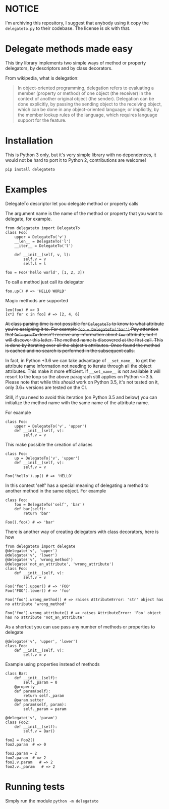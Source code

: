 
# NOTICE
I'm archiving this repository, I suggest that anybody using it copy the `delegateto.py`
to their codebase. The license is ok with that.


# Delegate methods made easy

This tiny library implements two simple ways of method or property delegators, by descriptors
and by class decorators.

From wikipedia, what is delegation:
> In object-oriented programming, delegation refers to evaluating a member
> (property or method) of one object (the receiver) in the context of another
> original object (the sender). Delegation can be done explicitly, by passing
> the sending object to the receiving object, which can be done in any
> object-oriented language; or implicitly, by the member lookup rules of the
> language, which requires language support for the feature.

# Installation

This is Python 3 only, but it's very simple library with no dependences, it would not be hard to port it to Python 2, contributions are welcome!

    pip install delegateto

# Examples

DelegateTo descriptor let you delegate method or property calls

The argument name is the name of the method or property that you want to
delegate, for example.

    from delegateto import DelegateTo
    class Foo:
        upper = DelegateTo('v')
        __len__ = DelegateTo('l')
        __iter__ = DelegateTo('l')

        def __init__(self, v, l):
            self.v = v
            self.l = l

    foo = Foo('hello world', [1, 2, 3])

To call a method just call its delegator

    foo.up() # => 'HELLO WORLD'

Magic methods are supported

    len(foo) # => 3
    [x*2 for x in foo] # => [2, 4, 6]


~~At class parsing time is not possible for `DelegateTo` to know to what
attribute you're assigning it to. For example `foo = DelegateTo('bar')` Pay
attention that `DelegateTo` doesn't receive any information about `foo`
attribute, but it will discover this latter.  The method name is discovered at
the first call. This is done by iterating over all the object's attributes.
Once found the method is cached and no search is performed in the subsequent
calls.~~

In fact, in Python +3.6 we can take advantage of `__set_name__` to get the
attribute name information not needing to iterate through all the object attributes.
This make it more efficient. If `__set_name__` is not available it will resort to
the loop so the above paragraph still applies on Python <=3.5. Please note that
while this *should* work on Python 3.5, it's not tested on it, only 3.6+ versions
are tested on the CI.

Still, if you need to avoid this iteration (on Python 3.5 and below) you can initialize
the method name with the same name of the attribute name.

For example

    class Foo:
        upper = DelegateTo('v', 'upper')
        def __init__(self, v):
            self.v = v


This make possible the creation of aliases

    class Foo:
        up = DelegateTo('v', 'upper')
        def __init__(self, v):
            self.v = v

    Foo('hello').up() # => 'HELLO'

In this context 'self' has a special meaning of 
delegating a method to another method in the same 
object. For example 

    class Foo:
        foo = DelegateTo('self', 'bar')
        def bar(self):
            return 'bar'

    Foo().foo() # => 'bar'


There is another way of creating delegators with class decorators, here is how 

    from delegateto import delegate
    @delegate('v', 'upper')
    @delegate('v', 'lower')
    @delegate('v', 'wrong_method')
    @delegate('not_an_attribute', 'wrong_attribute')
    class Foo:
        def __init__(self, v):
            self.v = v

    Foo('foo').upper() # => 'FOO'
    Foo('FOO').lower() # => 'foo'

    Foo('foo').wrong_method() # => raises AttributeError: 'str' object has no attribute 'wrong_method'

    Foo('foo').wrong_attribute() # => raises AttributeError: 'Foo' object has no attribute 'not_an_attribute'

As a shortcut you can use pass any number of methods or properties to delegate 

    @delegate('v', 'upper', 'lower')
    class Foo:
        def __init__(self, v):
            self.v = v

Example using properties instead of methods

    class Bar:
        def __init__(self):
            self._param = 0
        @property
        def param(self):
            return self._param
        @param.setter
        def param(self, param):
            self._param = param

    @delegate('v', 'param')
    class Foo2:
        def __init__(self):
            self.v = Bar()

    foo2 = Foo2()
    foo2.param  # => 0
    
    foo2.param = 2
    foo2.param  # => 2
    foo2.v.param   # => 2
    foo2.v._param   # => 2
 

# Running tests

Simply run the module `python -m delegateto`
